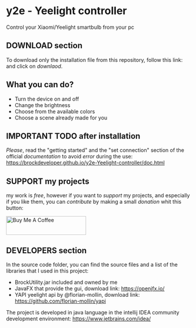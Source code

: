 # y2e - Yeelight controller
Control your Xiaomi/Yeelight smartbulb from your pc

## DOWNLOAD section
To download only the installation file from this repository, follow this link: 
and click on *downlaod*.

## What you can do?
* Turn the device on and off
* Change the brightness
* Choose from the available colors
* Choose a scene already made for you

## IMPORTANT TODO after installation
*Please*, read the "getting started" and the "set connection" section of the official *documentation* to avoid *error* during the use:
https://brockdeveloper.github.io/y2e-Yeelight-controller/doc.html

## SUPPORT my projects
my work is *free*, however if you want to *support* my projects, and especially if you like them, you can *contribute* by making a small *donation* whit this button:

<a href="https://www.buymeacoffee.com/brockdev" target="_blank"><img src="https://cdn.buymeacoffee.com/buttons/lato-orange.png" alt="Buy Me A Coffee" style="height: 51px !important;width: 217px !important;" ></a>


## DEVELOPERS section
In the source code folder, you can find the source files and a list of the libraries that I used in this project:
* BrockUtility.jar included and owned by me
* JavaFX that provide the gui, download link: https://openjfx.io/
* YAPI yeelight api by @florian-mollin, download link: https://github.com/florian-mollin/yapi

The project is developed in java language in the intellij IDEA community development environment: https://www.jetbrains.com/idea/
